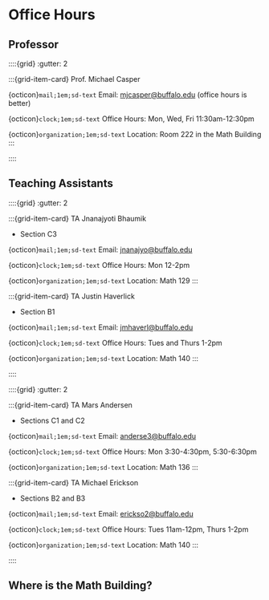Office Hours
============================


## Professor

::::{grid}
:gutter: 2

:::{grid-item-card} Prof. Michael Casper

{octicon}`mail;1em;sd-text` Email: mjcasper@buffalo.edu (office hours is better)


{octicon}`clock;1em;sd-text` Office Hours: Mon, Wed, Fri 11:30am-12:30pm


{octicon}`organization;1em;sd-text` Location: Room 222 in the Math Building
:::


::::


## Teaching Assistants



::::{grid}
:gutter: 2

:::{grid-item-card} TA Jnanajyoti Bhaumik

- Section C3

{octicon}`mail;1em;sd-text` Email: jnanajyo@buffalo.edu

{octicon}`clock;1em;sd-text` Office Hours:  Mon 12-2pm


{octicon}`organization;1em;sd-text` Location: Math 129
:::


:::{grid-item-card} TA Justin Haverlick

- Section B1

{octicon}`mail;1em;sd-text` Email: jmhaverl@buffalo.edu

{octicon}`clock;1em;sd-text` Office Hours:  Tues and Thurs 1-2pm


{octicon}`organization;1em;sd-text` Location: Math 140
:::


::::




::::{grid}
:gutter: 2

:::{grid-item-card} TA Mars Andersen

- Sections C1 and C2

{octicon}`mail;1em;sd-text` Email: anderse3@buffalo.edu

{octicon}`clock;1em;sd-text` Office Hours:  Mon 3:30-4:30pm, 5:30-6:30pm

{octicon}`organization;1em;sd-text` Location: Math 136
:::


:::{grid-item-card} TA Michael Erickson

- Sections B2 and B3

{octicon}`mail;1em;sd-text` Email: erickso2@buffalo.edu

{octicon}`clock;1em;sd-text` Office Hours:  Tues 11am-12pm, Thurs 1-2pm


{octicon}`organization;1em;sd-text` Location: Math 140
:::


::::





## Where is the Math Building?

```{include} ../components/start/math-building.md
```
